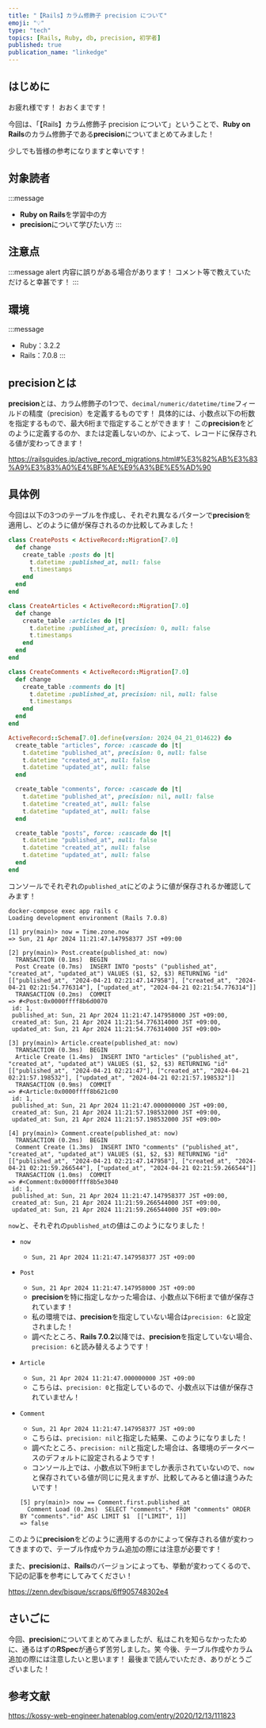 ```yaml
---
title: "【Rails】カラム修飾子 precision について"
emoji: "💡"
type: "tech"
topics: [Rails, Ruby, db, precision, 初学者]
published: true
publication_name: "linkedge"
---
```


## はじめに

お疲れ様です！
おおくまです！

今回は、「【Rails】カラム修飾子 precision について」ということで、**Ruby on Rails**のカラム修飾子である**precision**についてまとめてみました！

少しでも皆様の参考になりますと幸いです！

## 対象読者

:::message
- **Ruby on Rails**を学習中の方
- **precision**について学びたい方
:::

## 注意点

:::message alert
内容に誤りがある場合があります！
コメント等で教えていただけると幸甚です！
:::

## 環境

:::message
- Ruby：3.2.2
- Rails：7.0.8
:::

## precisionとは
**precision**とは、カラム修飾子の1つで、``decimal/numeric/datetime/time``フィールドの精度（precision）を定義するものです！
具体的には、小数点以下の桁数を指定するもので、最大6桁まで指定することができます！
この**precision**をどのように定義するのか、または定義しないのか、によって、レコードに保存される値が変わってきます！

https://railsguides.jp/active_record_migrations.html#%E3%82%AB%E3%83%A9%E3%83%A0%E4%BF%AE%E9%A3%BE%E5%AD%90

## 具体例
今回は以下の3つのテーブルを作成し、それぞれ異なるパターンで**precision**を適用し、どのように値が保存されるのか比較してみました！

```ruby:db/migrate/20240421005254_create_posts.rb
class CreatePosts < ActiveRecord::Migration[7.0]
  def change
    create_table :posts do |t|
      t.datetime :published_at, null: false
      t.timestamps
    end
  end
end
```

```ruby:db/migrate/20240421014454_create_articles.rb
class CreateArticles < ActiveRecord::Migration[7.0]
  def change
    create_table :articles do |t|
      t.datetime :published_at, precision: 0, null: false
      t.timestamps
    end
  end
end
```

```ruby:db/migrate/20240421014622_create_comments.rb
class CreateComments < ActiveRecord::Migration[7.0]
  def change
    create_table :comments do |t|
      t.datetime :published_at, precision: nil, null: false
      t.timestamps
    end
  end
end
```

```ruby:db/schema.rb
ActiveRecord::Schema[7.0].define(version: 2024_04_21_014622) do
  create_table "articles", force: :cascade do |t|
    t.datetime "published_at", precision: 0, null: false
    t.datetime "created_at", null: false
    t.datetime "updated_at", null: false
  end

  create_table "comments", force: :cascade do |t|
    t.datetime "published_at", precision: nil, null: false
    t.datetime "created_at", null: false
    t.datetime "updated_at", null: false
  end

  create_table "posts", force: :cascade do |t|
    t.datetime "published_at", null: false
    t.datetime "created_at", null: false
    t.datetime "updated_at", null: false
  end
end
```

コンソールでそれぞれの``published_at``にどのように値が保存されるか確認してみます！

```ruby:
docker-compose exec app rails c
Loading development environment (Rails 7.0.8)

[1] pry(main)> now = Time.zone.now
=> Sun, 21 Apr 2024 11:21:47.147958377 JST +09:00

[2] pry(main)> Post.create(published_at: now)
  TRANSACTION (0.1ms)  BEGIN
  Post Create (0.7ms)  INSERT INTO "posts" ("published_at", "created_at", "updated_at") VALUES ($1, $2, $3) RETURNING "id"  [["published_at", "2024-04-21 02:21:47.147958"], ["created_at", "2024-04-21 02:21:54.776314"], ["updated_at", "2024-04-21 02:21:54.776314"]]
  TRANSACTION (0.2ms)  COMMIT
=> #<Post:0x0000ffff8b6d0070
 id: 1,
 published_at: Sun, 21 Apr 2024 11:21:47.147958000 JST +09:00,
 created_at: Sun, 21 Apr 2024 11:21:54.776314000 JST +09:00,
 updated_at: Sun, 21 Apr 2024 11:21:54.776314000 JST +09:00>

[3] pry(main)> Article.create(published_at: now)
  TRANSACTION (0.3ms)  BEGIN
  Article Create (1.4ms)  INSERT INTO "articles" ("published_at", "created_at", "updated_at") VALUES ($1, $2, $3) RETURNING "id"  [["published_at", "2024-04-21 02:21:47"], ["created_at", "2024-04-21 02:21:57.198532"], ["updated_at", "2024-04-21 02:21:57.198532"]]
  TRANSACTION (0.9ms)  COMMIT
=> #<Article:0x0000ffff8b621c00
 id: 1,
 published_at: Sun, 21 Apr 2024 11:21:47.000000000 JST +09:00,
 created_at: Sun, 21 Apr 2024 11:21:57.198532000 JST +09:00,
 updated_at: Sun, 21 Apr 2024 11:21:57.198532000 JST +09:00>

[4] pry(main)> Comment.create(published_at: now)
  TRANSACTION (0.2ms)  BEGIN
  Comment Create (1.3ms)  INSERT INTO "comments" ("published_at", "created_at", "updated_at") VALUES ($1, $2, $3) RETURNING "id"  [["published_at", "2024-04-21 02:21:47.147958"], ["created_at", "2024-04-21 02:21:59.266544"], ["updated_at", "2024-04-21 02:21:59.266544"]]
  TRANSACTION (1.0ms)  COMMIT
=> #<Comment:0x0000ffff8b5e3040
 id: 1,
 published_at: Sun, 21 Apr 2024 11:21:47.147958377 JST +09:00,
 created_at: Sun, 21 Apr 2024 11:21:59.266544000 JST +09:00,
 updated_at: Sun, 21 Apr 2024 11:21:59.266544000 JST +09:00>
```

``now``と、それぞれの``published_at``の値はこのようになりました！

- ``now``
  - ``Sun, 21 Apr 2024 11:21:47.147958377 JST +09:00``

- ``Post``
  - ``Sun, 21 Apr 2024 11:21:47.147958000 JST +09:00``
  - **precision**を特に指定しなかった場合は、小数点以下6桁まで値が保存されています！
  - 私の環境では、**precision**を指定していない場合は``precision: 6``と設定されました！
  - 調べたところ、**Rails 7.0.2**以降では、**precision**を指定していない場合、``precision: 6``と読み替えるようです！

- ``Article``
  - ``Sun, 21 Apr 2024 11:21:47.000000000 JST +09:00``
  - こちらは、``precision: 0``と指定しているので、小数点以下は値が保存されていません！

- ``Comment``
  - ``Sun, 21 Apr 2024 11:21:47.147958377 JST +09:00``
  - こちらは、``precision: nil``と指定した結果、このようになりました！
  - 調べたところ、``precision: nil``と指定した場合は、各環境のデータベースのデフォルトに設定されるようです！
  - コンソール上では、小数点以下9桁までしか表示されていないので、``now``と保存されている値が同じに見えますが、比較してみると値は違うみたいです！
  ```ruby:
  [5] pry(main)> now == Comment.first.published_at
    Comment Load (0.2ms)  SELECT "comments".* FROM "comments" ORDER BY "comments"."id" ASC LIMIT $1  [["LIMIT", 1]]
  => false
  ```

このように**precision**をどのように適用するのかによって保存される値が変わってきますので、テーブル作成やカラム追加の際には注意が必要です！

また、**precision**は、**Rails**のバージョンによっても、挙動が変わってくるので、下記の記事を参考にしてみてください！

https://zenn.dev/bisque/scraps/6ff905748302e4

## さいごに

今回、**precision**についてまとめてみましたが、私はこれを知らなかったために、通るはずの**RSpec**が通らず苦労しました。笑
今後、テーブル作成やカラム追加の際には注意したいと思います！
最後まで読んでいただき、ありがとうございました！

## 参考文献

https://kossy-web-engineer.hatenablog.com/entry/2020/12/13/111823
